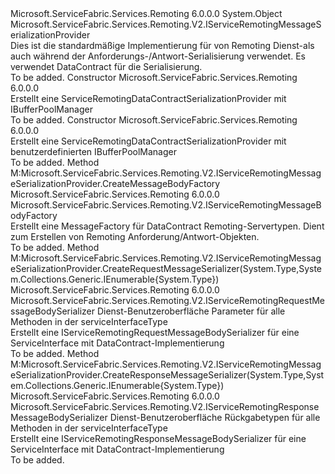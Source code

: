 <Type Name="ServiceRemotingDataContractSerializationProvider" FullName="Microsoft.ServiceFabric.Services.Remoting.V2.ServiceRemotingDataContractSerializationProvider">
  <TypeSignature Language="C#" Value="public class ServiceRemotingDataContractSerializationProvider : Microsoft.ServiceFabric.Services.Remoting.V2.IServiceRemotingMessageSerializationProvider" />
  <TypeSignature Language="ILAsm" Value=".class public auto ansi beforefieldinit ServiceRemotingDataContractSerializationProvider extends System.Object implements class Microsoft.ServiceFabric.Services.Remoting.V2.IServiceRemotingMessageSerializationProvider" />
  <TypeSignature Language="DocId" Value="T:Microsoft.ServiceFabric.Services.Remoting.V2.ServiceRemotingDataContractSerializationProvider" />
  <TypeSignature Language="VB.NET" Value="Public Class ServiceRemotingDataContractSerializationProvider&#xA;Implements IServiceRemotingMessageSerializationProvider" />
  <TypeSignature Language="F#" Value="type ServiceRemotingDataContractSerializationProvider = class&#xA;    interface IServiceRemotingMessageSerializationProvider" />
  <AssemblyInfo>
    <AssemblyName>Microsoft.ServiceFabric.Services.Remoting</AssemblyName>
    <AssemblyVersion>6.0.0.0</AssemblyVersion>
  </AssemblyInfo>
  <Base>
    <BaseTypeName>System.Object</BaseTypeName>
  </Base>
  <Interfaces>
    <Interface>
      <InterfaceName>Microsoft.ServiceFabric.Services.Remoting.V2.IServiceRemotingMessageSerializationProvider</InterfaceName>
    </Interface>
  </Interfaces>
  <Docs>
    <summary>
            Dies ist die standardmäßige Implementierung für <see cref="T:Microsoft.ServiceFabric.Services.Remoting.V2.IServiceRemotingMessageSerializationProvider" />von Remoting Dienst-als auch während der Anforderungs-/Antwort-Serialisierung verwendet. Es verwendet DataContract für die Serialisierung.
            </summary>
    <remarks>To be added.</remarks>
  </Docs>
  <Members>
    <Member MemberName=".ctor">
      <MemberSignature Language="C#" Value="public ServiceRemotingDataContractSerializationProvider ();" />
      <MemberSignature Language="ILAsm" Value=".method public hidebysig specialname rtspecialname instance void .ctor() cil managed" />
      <MemberSignature Language="DocId" Value="M:Microsoft.ServiceFabric.Services.Remoting.V2.ServiceRemotingDataContractSerializationProvider.#ctor" />
      <MemberSignature Language="VB.NET" Value="Public Sub New ()" />
      <MemberType>Constructor</MemberType>
      <AssemblyInfo>
        <AssemblyName>Microsoft.ServiceFabric.Services.Remoting</AssemblyName>
        <AssemblyVersion>6.0.0.0</AssemblyVersion>
      </AssemblyInfo>
      <Parameters />
      <Docs>
        <summary>
            Erstellt eine ServiceRemotingDataContractSerializationProvider mit IBufferPoolManager 
            </summary>
        <remarks>To be added.</remarks>
      </Docs>
    </Member>
    <Member MemberName=".ctor">
      <MemberSignature Language="C#" Value="public ServiceRemotingDataContractSerializationProvider (Microsoft.ServiceFabric.Services.Remoting.V2.Messaging.IBufferPoolManager bodyBufferPoolManager);" />
      <MemberSignature Language="ILAsm" Value=".method public hidebysig specialname rtspecialname instance void .ctor(class Microsoft.ServiceFabric.Services.Remoting.V2.Messaging.IBufferPoolManager bodyBufferPoolManager) cil managed" />
      <MemberSignature Language="DocId" Value="M:Microsoft.ServiceFabric.Services.Remoting.V2.ServiceRemotingDataContractSerializationProvider.#ctor(Microsoft.ServiceFabric.Services.Remoting.V2.Messaging.IBufferPoolManager)" />
      <MemberSignature Language="VB.NET" Value="Public Sub New (bodyBufferPoolManager As IBufferPoolManager)" />
      <MemberSignature Language="F#" Value="new Microsoft.ServiceFabric.Services.Remoting.V2.ServiceRemotingDataContractSerializationProvider : Microsoft.ServiceFabric.Services.Remoting.V2.Messaging.IBufferPoolManager -&gt; Microsoft.ServiceFabric.Services.Remoting.V2.ServiceRemotingDataContractSerializationProvider" Usage="new Microsoft.ServiceFabric.Services.Remoting.V2.ServiceRemotingDataContractSerializationProvider bodyBufferPoolManager" />
      <MemberType>Constructor</MemberType>
      <AssemblyInfo>
        <AssemblyName>Microsoft.ServiceFabric.Services.Remoting</AssemblyName>
        <AssemblyVersion>6.0.0.0</AssemblyVersion>
      </AssemblyInfo>
      <Parameters>
        <Parameter Name="bodyBufferPoolManager" Type="Microsoft.ServiceFabric.Services.Remoting.V2.Messaging.IBufferPoolManager" />
      </Parameters>
      <Docs>
        <param name="bodyBufferPoolManager"></param>
        <summary>
            Erstellt eine ServiceRemotingDataContractSerializationProvider mit benutzerdefinierten IBufferPoolManager
            </summary>
        <remarks>To be added.</remarks>
      </Docs>
    </Member>
    <Member MemberName="CreateMessageBodyFactory">
      <MemberSignature Language="C#" Value="public Microsoft.ServiceFabric.Services.Remoting.V2.IServiceRemotingMessageBodyFactory CreateMessageBodyFactory ();" />
      <MemberSignature Language="ILAsm" Value=".method public hidebysig newslot virtual instance class Microsoft.ServiceFabric.Services.Remoting.V2.IServiceRemotingMessageBodyFactory CreateMessageBodyFactory() cil managed" />
      <MemberSignature Language="DocId" Value="M:Microsoft.ServiceFabric.Services.Remoting.V2.ServiceRemotingDataContractSerializationProvider.CreateMessageBodyFactory" />
      <MemberSignature Language="VB.NET" Value="Public Function CreateMessageBodyFactory () As IServiceRemotingMessageBodyFactory" />
      <MemberSignature Language="F#" Value="abstract member CreateMessageBodyFactory : unit -&gt; Microsoft.ServiceFabric.Services.Remoting.V2.IServiceRemotingMessageBodyFactory&#xA;override this.CreateMessageBodyFactory : unit -&gt; Microsoft.ServiceFabric.Services.Remoting.V2.IServiceRemotingMessageBodyFactory" Usage="serviceRemotingDataContractSerializationProvider.CreateMessageBodyFactory " />
      <MemberType>Method</MemberType>
      <Implements>
        <InterfaceMember>M:Microsoft.ServiceFabric.Services.Remoting.V2.IServiceRemotingMessageSerializationProvider.CreateMessageBodyFactory</InterfaceMember>
      </Implements>
      <AssemblyInfo>
        <AssemblyName>Microsoft.ServiceFabric.Services.Remoting</AssemblyName>
        <AssemblyVersion>6.0.0.0</AssemblyVersion>
      </AssemblyInfo>
      <ReturnValue>
        <ReturnType>Microsoft.ServiceFabric.Services.Remoting.V2.IServiceRemotingMessageBodyFactory</ReturnType>
      </ReturnValue>
      <Parameters />
      <Docs>
        <summary>
            Erstellt eine MessageFactory für DataContract Remoting-Servertypen. Dient zum Erstellen von Remoting Anforderung/Antwort-Objekten.
            </summary>
        <returns />
        <remarks>To be added.</remarks>
      </Docs>
    </Member>
    <Member MemberName="CreateRequestMessageSerializer">
      <MemberSignature Language="C#" Value="public Microsoft.ServiceFabric.Services.Remoting.V2.IServiceRemotingRequestMessageBodySerializer CreateRequestMessageSerializer (Type serviceInterfaceType, System.Collections.Generic.IEnumerable&lt;Type&gt; requestBodyTypes);" />
      <MemberSignature Language="ILAsm" Value=".method public hidebysig newslot virtual instance class Microsoft.ServiceFabric.Services.Remoting.V2.IServiceRemotingRequestMessageBodySerializer CreateRequestMessageSerializer(class System.Type serviceInterfaceType, class System.Collections.Generic.IEnumerable`1&lt;class System.Type&gt; requestBodyTypes) cil managed" />
      <MemberSignature Language="DocId" Value="M:Microsoft.ServiceFabric.Services.Remoting.V2.ServiceRemotingDataContractSerializationProvider.CreateRequestMessageSerializer(System.Type,System.Collections.Generic.IEnumerable{System.Type})" />
      <MemberSignature Language="VB.NET" Value="Public Function CreateRequestMessageSerializer (serviceInterfaceType As Type, requestBodyTypes As IEnumerable(Of Type)) As IServiceRemotingRequestMessageBodySerializer" />
      <MemberSignature Language="F#" Value="abstract member CreateRequestMessageSerializer : Type * seq&lt;Type&gt; -&gt; Microsoft.ServiceFabric.Services.Remoting.V2.IServiceRemotingRequestMessageBodySerializer&#xA;override this.CreateRequestMessageSerializer : Type * seq&lt;Type&gt; -&gt; Microsoft.ServiceFabric.Services.Remoting.V2.IServiceRemotingRequestMessageBodySerializer" Usage="serviceRemotingDataContractSerializationProvider.CreateRequestMessageSerializer (serviceInterfaceType, requestBodyTypes)" />
      <MemberType>Method</MemberType>
      <Implements>
        <InterfaceMember>M:Microsoft.ServiceFabric.Services.Remoting.V2.IServiceRemotingMessageSerializationProvider.CreateRequestMessageSerializer(System.Type,System.Collections.Generic.IEnumerable{System.Type})</InterfaceMember>
      </Implements>
      <AssemblyInfo>
        <AssemblyName>Microsoft.ServiceFabric.Services.Remoting</AssemblyName>
        <AssemblyVersion>6.0.0.0</AssemblyVersion>
      </AssemblyInfo>
      <ReturnValue>
        <ReturnType>Microsoft.ServiceFabric.Services.Remoting.V2.IServiceRemotingRequestMessageBodySerializer</ReturnType>
      </ReturnValue>
      <Parameters>
        <Parameter Name="serviceInterfaceType" Type="System.Type" />
        <Parameter Name="requestBodyTypes" Type="System.Collections.Generic.IEnumerable&lt;System.Type&gt;" />
      </Parameters>
      <Docs>
        <param name="serviceInterfaceType">Dienst-Benutzeroberfläche</param>
        <param name="requestBodyTypes">Parameter für alle Methoden in der serviceInterfaceType</param>
        <summary>
            Erstellt eine IServiceRemotingRequestMessageBodySerializer für eine ServiceInterface mit DataContract-Implementierung
            </summary>
        <returns />
        <remarks>To be added.</remarks>
      </Docs>
    </Member>
    <Member MemberName="CreateResponseMessageSerializer">
      <MemberSignature Language="C#" Value="public Microsoft.ServiceFabric.Services.Remoting.V2.IServiceRemotingResponseMessageBodySerializer CreateResponseMessageSerializer (Type serviceInterfaceType, System.Collections.Generic.IEnumerable&lt;Type&gt; responseBodyTypes);" />
      <MemberSignature Language="ILAsm" Value=".method public hidebysig newslot virtual instance class Microsoft.ServiceFabric.Services.Remoting.V2.IServiceRemotingResponseMessageBodySerializer CreateResponseMessageSerializer(class System.Type serviceInterfaceType, class System.Collections.Generic.IEnumerable`1&lt;class System.Type&gt; responseBodyTypes) cil managed" />
      <MemberSignature Language="DocId" Value="M:Microsoft.ServiceFabric.Services.Remoting.V2.ServiceRemotingDataContractSerializationProvider.CreateResponseMessageSerializer(System.Type,System.Collections.Generic.IEnumerable{System.Type})" />
      <MemberSignature Language="VB.NET" Value="Public Function CreateResponseMessageSerializer (serviceInterfaceType As Type, responseBodyTypes As IEnumerable(Of Type)) As IServiceRemotingResponseMessageBodySerializer" />
      <MemberSignature Language="F#" Value="abstract member CreateResponseMessageSerializer : Type * seq&lt;Type&gt; -&gt; Microsoft.ServiceFabric.Services.Remoting.V2.IServiceRemotingResponseMessageBodySerializer&#xA;override this.CreateResponseMessageSerializer : Type * seq&lt;Type&gt; -&gt; Microsoft.ServiceFabric.Services.Remoting.V2.IServiceRemotingResponseMessageBodySerializer" Usage="serviceRemotingDataContractSerializationProvider.CreateResponseMessageSerializer (serviceInterfaceType, responseBodyTypes)" />
      <MemberType>Method</MemberType>
      <Implements>
        <InterfaceMember>M:Microsoft.ServiceFabric.Services.Remoting.V2.IServiceRemotingMessageSerializationProvider.CreateResponseMessageSerializer(System.Type,System.Collections.Generic.IEnumerable{System.Type})</InterfaceMember>
      </Implements>
      <AssemblyInfo>
        <AssemblyName>Microsoft.ServiceFabric.Services.Remoting</AssemblyName>
        <AssemblyVersion>6.0.0.0</AssemblyVersion>
      </AssemblyInfo>
      <ReturnValue>
        <ReturnType>Microsoft.ServiceFabric.Services.Remoting.V2.IServiceRemotingResponseMessageBodySerializer</ReturnType>
      </ReturnValue>
      <Parameters>
        <Parameter Name="serviceInterfaceType" Type="System.Type" />
        <Parameter Name="responseBodyTypes" Type="System.Collections.Generic.IEnumerable&lt;System.Type&gt;" />
      </Parameters>
      <Docs>
        <param name="serviceInterfaceType">Dienst-Benutzeroberfläche</param>
        <param name="responseBodyTypes">Rückgabetypen für alle Methoden in der serviceInterfaceType</param>
        <summary>
            Erstellt eine IServiceRemotingResponseMessageBodySerializer für eine ServiceInterface mit DataContract-Implementierung
            </summary>
        <returns />
        <remarks>To be added.</remarks>
      </Docs>
    </Member>
  </Members>
</Type>